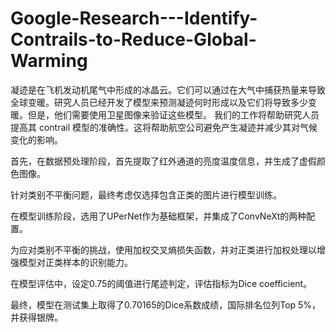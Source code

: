 # Google-Research---Identify-Contrails-to-Reduce-Global-Warming
凝迹是在飞机发动机尾气中形成的冰晶云。它们可以通过在大气中捕获热量来导致全球变暖。研究人员已经开发了模型来预测凝迹何时形成以及它们将导致多少变暖。但是，他们需要使用卫星图像来验证这些模型。 我们的工作将帮助研究人员提高其 contrail 模型的准确性。这将帮助航空公司避免产生凝迹并减少其对气候变化的影响。

首先，在数据预处理阶段，首先提取了红外通道的亮度温度信息，并生成了虚假颜色图像。

针对类别不平衡问题，最终考虑仅选择包含正类的图片进行模型训练。

在模型训练阶段，选用了UPerNet作为基础框架，并集成了ConvNeXt的两种配置。

为应对类别不平衡的挑战，使用加权交叉熵损失函数，并对正类进行加权处理以增强模型对正类样本的识别能力。 

在模型评估中，设定0.75的阈值进行尾迹判定，评估指标为Dice coefficient。

最终，模型在测试集上取得了0.70165的Dice系数成绩，国际排名位列Top 5%，并获得银牌。












